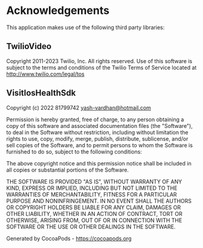 # Acknowledgements
This application makes use of the following third party libraries:

## TwilioVideo

Copyright 2011-2023 Twilio, Inc. All rights reserved. Use of this software is subject to the terms and conditions of the Twilio Terms of Service located at http://www.twilio.com/legal/tos

## VisitIosHealthSdk

Copyright (c) 2022 81799742 <yash-vardhan@hotmail.com>

Permission is hereby granted, free of charge, to any person obtaining a copy
of this software and associated documentation files (the "Software"), to deal
in the Software without restriction, including without limitation the rights
to use, copy, modify, merge, publish, distribute, sublicense, and/or sell
copies of the Software, and to permit persons to whom the Software is
furnished to do so, subject to the following conditions:

The above copyright notice and this permission notice shall be included in
all copies or substantial portions of the Software.

THE SOFTWARE IS PROVIDED "AS IS", WITHOUT WARRANTY OF ANY KIND, EXPRESS OR
IMPLIED, INCLUDING BUT NOT LIMITED TO THE WARRANTIES OF MERCHANTABILITY,
FITNESS FOR A PARTICULAR PURPOSE AND NONINFRINGEMENT. IN NO EVENT SHALL THE
AUTHORS OR COPYRIGHT HOLDERS BE LIABLE FOR ANY CLAIM, DAMAGES OR OTHER
LIABILITY, WHETHER IN AN ACTION OF CONTRACT, TORT OR OTHERWISE, ARISING FROM,
OUT OF OR IN CONNECTION WITH THE SOFTWARE OR THE USE OR OTHER DEALINGS IN
THE SOFTWARE.

Generated by CocoaPods - https://cocoapods.org
